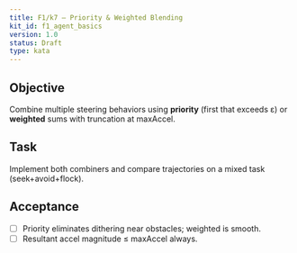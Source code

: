 ```yaml
---
title: F1/k7 — Priority & Weighted Blending
kit_id: f1_agent_basics
version: 1.0
status: Draft
type: kata
---
```

## Objective
Combine multiple steering behaviors using **priority** (first that exceeds ε) or **weighted** sums with truncation at maxAccel.
## Task
Implement both combiners and compare trajectories on a mixed task (seek+avoid+flock).
## Acceptance
- [ ] Priority eliminates dithering near obstacles; weighted is smooth.
- [ ] Resultant accel magnitude ≤ maxAccel always.
